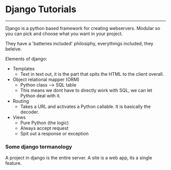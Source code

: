 # Django Tutorials
---
Django is a python based framework for creating webservers.
Modular so you can pick and choose what you want in your project.

They have a 'batteries included' philosiphy, everythings included, they beleive. 

Elements of django:
- Templates
    - Text in text out, it is the part that spits the HTML to the client overall.
- Object relational mapper (ORM)
    - Python class --> SQL table
    - This means we dont have to directly work with SQL, we can let Python deal with it.
- Routing
    - Takes a URL and activates a Python callable. It is basically the decoder.
- Views
    -  Pure Python (the logic)
    - Always accept request
    - Spit out a response or exception

### Some django termanology
A project in django is the entire server.
A site is a web app, its a single feature.
